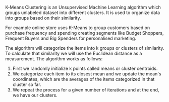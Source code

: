 K-Means Clustering is an Unsupervised Machine Learning algorithm which groups unlabeled dataset into different clusters. It is used to organize data into groups based on their similarity.

For example online store uses K-Means to group customers based on purchase frequency and spending creating segments like Budget Shoppers, Frequent Buyers and Big Spenders for personalised marketing.

The algorithm will categorize the items into k groups or clusters of similarity. To calculate that similarity we will use the Euclidean distance as a measurement. The algorithm works as follows:  

1. First we randomly initialize k points called means or cluster centroids.
2. We categorize each item to its closest mean and we update the mean's coordinates, which are the averages of the items categorized in that cluster so far.
3. We repeat the process for a given number of iterations and at the end, we have our clusters.